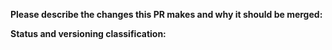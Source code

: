 **Please describe the changes this PR makes and why it should be merged:**


**Status and versioning classification:**

<!--
Please move lines that apply to you out of the comment:
- This PR changes the library's interface (methods or parameters added)
- This PR includes breaking changes (methods removed or renamed, parameters moved or removed)
- This PR **only** includes non-code changes, like changes to documentation, README, etc.
-->